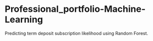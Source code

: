 # Professional_portfolio-Machine-Learning
Predicting term deposit subscription likelihood using Random Forest.
